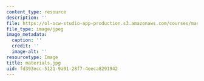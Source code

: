```yaml
---
content_type: resource
description: ''
file: https://ol-ocw-studio-app-production.s3.amazonaws.com/courses/mas-962-special-topics-new-textiles-spring-2010/fd393ecc51219a9128f74eeca8291942_materials.jpg
file_type: image/jpeg
image_metadata:
  caption: ''
  credit: ''
  image-alt: ''
resourcetype: Image
title: materials.jpg
uid: fd393ecc-5121-9a91-28f7-4eeca8291942
---
```

